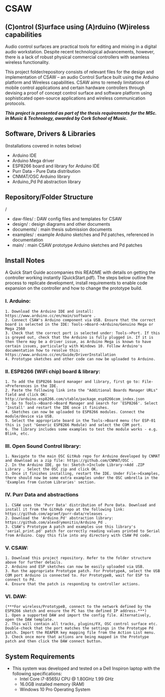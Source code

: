 # CSAW
## (C)ontrol (S)urface using (A)rduino (W)ireless capabilities

Audio control surfaces are practical tools for editing and mixing in a digital audio workstation. Despite recent technological advancements, however, there is a lack of robust physical commercial controllers with seamless wireless functionality.

This project folder/repository consists of relevant files for the design and implementation of CSAW – an audio Control Surface built using the Arduino platform and Wireless capabilities. CSAW aims to remedy limitations of mobile control applications and certain hardware controllers through devising a proof of concept control surface and software platform using sophisticated open-source applications and wireless communication protocols.

***This project is presented as part of the thesis requirements for the MSc. in Music & Technology, awarded by Cork School of Music.***


## Software, Drivers & Libraries
(Installations covered in notes below)
* Arduino IDE
* Arduino Mega driver 
* ESP8266 board and library for Arduino IDE
* Purr Data - Pure Data distribution
* CNMAT/OSC Arduino library
* Arduino_Pd Pd abstraction library


## Repository/Folder Structure
/
* daw-files/	: DAW config files and templates for CSAW
* design/		: design diagrams and other documents
* documents/	: main thesis submission documents
* examples/	: example Arduino sketches and Pd patches, referenced in documentation
* main/		: main CSAW prototype Arduino sketches and Pd patches


## Install Notes
A Quick Start Guide accompanies this README with details on getting the controller working instantly (QuickStart.pdf). The steps below outline the process to replicate development, install requirements to enable code expansion on the controller and how to change the prototype build.

### I. Arduino:
	1. Download the Arduino IDE and install: https://www.arduino.cc/en/main/software .
	2. Connect CSAW's Arduino component via USB. Ensure that the correct board is selected in the IDE: Tools->Board->Arduino/Genuino Mega or Mega 2560
	3. Check that the correct port is selected under: Tools->Port. If this is greyed out, check that the Arduino is fully plugged in. If it is then there may be a driver issue, as Arduino Mega is known to have certain issues, particularly with Windows 10. Follow Arduino's documentation how to resolve this: https://www.arduino.cc/en/Guide/DriverInstallation 
	4. Prototype sketches and other code can now be uploaded to Arduino.

### II. ESP8266 (WiFi chip) board & library:
	1. To add the ESP8266 board manager and library, first go to: File->Preferences in the IDE.
	2. Paste the following link into the "Additional Boards Manager URLs" field and click OK: http://arduino.esp8266.com/stable/package_esp8266com_index.json
	3. Go to Tools->Board->Board Manager and search for 'ESP8266'. Select 'Install' and restart the IDE once it finishes.
	4. Sketches can now be uploaded to ESP8266 modules. Connect the module/device via USB.
	5. Select the appropriate board in the Tools->Board menu (for ESP-01 this is just 'Generic ESP8266 Module) and select the COM port.
	6. The library includes some examples to test the module works - e.g. Blink, etc.

### III. Open Sound Control library:
	1. Navigate to the main OSC GitHub repo for Arduino developed by CNMAT and download as a zip file: https://github.com/CNMAT/OSC .
	2. In the Arduino IDE, go to: Sketch->Include Library->Add .ZIP Library . Select the OSC zip and click OK.
	3. Once it finishes installing, restart the IDE. Under File->Examples, there should now be some extra examples under the OSC umbrella in the 'Examples from Custom Libraries' section.

### IV. Purr Data and abstractions
	1. CSAW uses the 'Purr Data' distribution of Pure Data. Download and install it from the GitHub repo at the following link: https://github.com/agraef/purr-data/releases .
	2. Download the 'Arduino_Pd' abstraction library: https://github.com/alexdrymonitis/Arduino_Pd .
	3. CSAW's Prototype A patch and examples use this library's 'serial_print.pd' patch for correctly reading values printed to Serial from Arduino. Copy this file into any directory with CSAW Pd code.

### V. CSAW:
	1. Download this project repository. Refer to the folder structure above for further details.
	2. Arduino and ESP sketches can now be easily uploaded via USB.
	3. Run the appropriate Prototype patch. For PrototypeA, select the USB COM port Arduino is connected to. For PrototypeB, wait for ESP to connect to Pd.
	4. Ensure that the patch is responding to controller actions.

### VI. DAW:
	(***For wireless/PrototypeB, connect to the network defined by the ESP8266 sketch and ensure the PC has the defined IP address.***)
	1. Open a supported DAW and import the config file. Alternatively, open the DAW template.
	2. This will contain all tracks, plugins/FX, OSC control surface etc. Double-check that the port matches the settings in the Prototype Pd patch. Import the REAPER key mapping file from the Action List menu.
	3. Check once more that actions are being mapped in the Prototype patch and then click the DAW connect button.


## System Requirements
- This system was developed and tested on a Dell Inspiron laptop with the following specifications:
	* Intel Core i7-8565U CPU @ 1.80GHz 1.99 GHz
	* 16.0GB installed memory (RAM)
	* Windows 10 Pro Operating System
